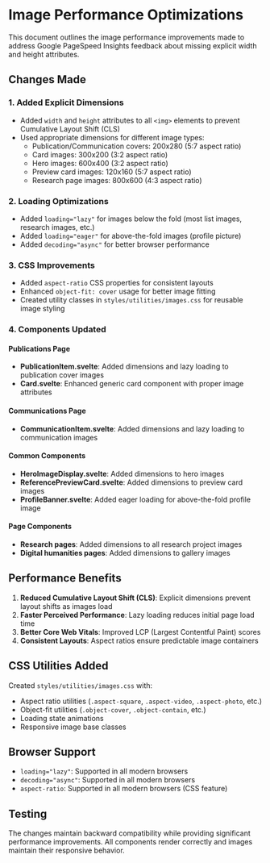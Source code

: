 # Image Performance Optimizations

This document outlines the image performance improvements made to address Google PageSpeed Insights feedback about missing explicit width and height attributes.

## Changes Made

### 1. Added Explicit Dimensions
- Added `width` and `height` attributes to all `<img>` elements to prevent Cumulative Layout Shift (CLS)
- Used appropriate dimensions for different image types:
  - Publication/Communication covers: 200x280 (5:7 aspect ratio)
  - Card images: 300x200 (3:2 aspect ratio)  
  - Hero images: 600x400 (3:2 aspect ratio)
  - Preview card images: 120x160 (5:7 aspect ratio)
  - Research page images: 800x600 (4:3 aspect ratio)

### 2. Loading Optimizations
- Added `loading="lazy"` for images below the fold (most list images, research images, etc.)
- Added `loading="eager"` for above-the-fold images (profile picture)
- Added `decoding="async"` for better browser performance

### 3. CSS Improvements
- Added `aspect-ratio` CSS properties for consistent layouts
- Enhanced `object-fit: cover` usage for better image fitting
- Created utility classes in `styles/utilities/images.css` for reusable image styling

### 4. Components Updated

#### Publications Page
- **PublicationItem.svelte**: Added dimensions and lazy loading to publication cover images
- **Card.svelte**: Enhanced generic card component with proper image attributes

#### Communications Page  
- **CommunicationItem.svelte**: Added dimensions and lazy loading to communication images

#### Common Components
- **HeroImageDisplay.svelte**: Added dimensions to hero images
- **ReferencePreviewCard.svelte**: Added dimensions to preview card images
- **ProfileBanner.svelte**: Added eager loading for above-the-fold profile image

#### Page Components
- **Research pages**: Added dimensions to all research project images
- **Digital humanities pages**: Added dimensions to gallery images

## Performance Benefits

1. **Reduced Cumulative Layout Shift (CLS)**: Explicit dimensions prevent layout shifts as images load
2. **Faster Perceived Performance**: Lazy loading reduces initial page load time
3. **Better Core Web Vitals**: Improved LCP (Largest Contentful Paint) scores
4. **Consistent Layouts**: Aspect ratios ensure predictable image containers

## CSS Utilities Added

Created `styles/utilities/images.css` with:
- Aspect ratio utilities (`.aspect-square`, `.aspect-video`, `.aspect-photo`, etc.)
- Object-fit utilities (`.object-cover`, `.object-contain`, etc.)
- Loading state animations
- Responsive image base classes

## Browser Support

- `loading="lazy"`: Supported in all modern browsers
- `decoding="async"`: Supported in all modern browsers  
- `aspect-ratio`: Supported in all modern browsers (CSS feature)

## Testing

The changes maintain backward compatibility while providing significant performance improvements. All components render correctly and images maintain their responsive behavior.
